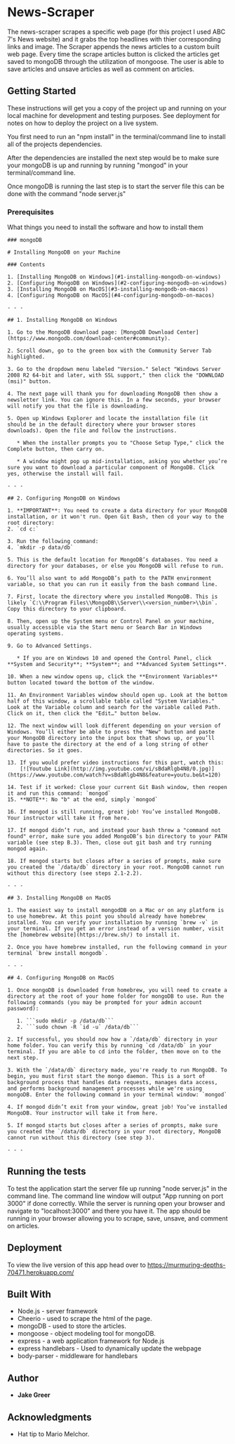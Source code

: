 # News-Scraper

The news-scraper scrapes a specific web page (for this project I used ABC 7's News website) and it grabs the top headlines with thier corresponding links and image. The Scraper appends the news articles to a custom built web page. Every time the scrape articles button is clicked the articles get saved to mongoDB through the utilization of mongoose. The user is able to save articles and unsave articles as well as comment on articles.

## Getting Started

These instructions will get you a copy of the project up and running on your local machine for development and testing purposes. See deployment for notes on how to deploy the project on a live system.

You first need to run an "npm install" in the terminal/command line to install all of the projects dependencies.

After the dependencies are installed the next step would be to make sure your mongoDB is up and running by running "mongod" in your terminal/command line.

Once mongoDB is running the last step is to start the server file this can be done with the command "node server.js"

### Prerequisites

What things you need to install the software and how to install them

```
### mongoDB 

# Installing MongoDB on your Machine

### Contents

1. [Installing MongoDB on Windows](#1-installing-mongodb-on-windows)
2. [Configuring MongoDB on Windows](#2-configuring-mongodb-on-windows)
3. [Installing MongoDB on MacOS](#3-installing-mongodb-on-macos)
4. [Configuring MongoDB on MacOS](#4-configuring-mongodb-on-macos)

- - -

## 1. Installing MongoDB on Windows

1. Go to the MongoDB download page: [MongoDB Download Center](https://www.mongodb.com/download-center#community).

2. Scroll down, go to the green box with the Community Server Tab highlighted.

3. Go to the dropdown menu labeled "Version." Select "Windows Server 2008 R2 64-bit and later, with SSL support," then click the "DOWNLOAD (msi)" button.

4. The next page will thank you for downloading MongoDB then show a newsletter link. You can ignore this. In a few seconds, your browser will notify you that the file is downloading.

5. Open up Windows Explorer and locate the installation file (it should be in the default directory where your browser stores downloads). Open the file and follow the instructions. 

   * When the installer prompts you to "Choose Setup Type," click the Complete button, then carry on.

   * A window might pop up mid-installation, asking you whether you’re sure you want to download a particular component of MongoDB. Click yes, otherwise the install will fail.

- - -

## 2. Configuring MongoDB on Windows

1. **IMPORTANT**: You need to create a data directory for your MongoDB installation, or it won't run. Open Git Bash, then cd your way to the root directory: 
2. `cd c:`

3. Run the following command: 
4. `mkdir -p data/db`

5. This is the default location for MongoDB’s databases. You need a directory for your databases, or else you MongoDB will refuse to run.

6. You’ll also want to add MongoDB’s path to the PATH environment variable, so that you can run it easily from the bash command line. 

7. First, locate the directory where you installed MongoDB. This is likely `C:\\Program Files\\MongoDB\\Server\\<version_number>\\bin`. Copy this directory to your clipboard.

8. Then, open up the System menu or Control Panel on your machine, usually accessible via the Start menu or Search Bar in Windows operating systems.

9. Go to Advanced Settings.

   * If you are on Windows 10 and opened the Control Panel, click **System and Security**; **System**; and **Advanced System Settings**.

10. When a new window opens up, click the **Environment Variables** button located toward the bottom of the window.

11. An Environment Variables window should open up. Look at the bottom half of this window, a scrollable table called "System Variables." Look at the Variable column and search for the variable called Path. Click on it, then click the "Edit…" button below. 

12. The next window will look different depending on your version of Windows. You’ll either be able to press the "New" button and paste your MongoDB directory into the input box that shows up, or you’ll have to paste the directory at the end of a long string of other directories. So it goes.

13. If you would prefer video instructions for this part, watch this:
    [![Youtube Link](http://img.youtube.com/vi/sBdaRlgb4N8/0.jpg)](https://www.youtube.com/watch?v=sBdaRlgb4N8&feature=youtu.be&t=120)

14. Test if it worked: Close your current Git Bash window, then reopen it and run this command: `mongod`
15. **NOTE**: No "b" at the end, simply `mongod`

16. If mongod is still running, great job! You’ve installed MongoDB. Your instructor will take it from here.

17. If mongod didn’t run, and instead your bash threw a "command not found" error, make sure you added MongoDB’s bin directory to your PATH variable (see step B.3). Then, close out git bash and try running mongod again. 

18. If mongod starts but closes after a series of prompts, make sure you created the `/data/db` directory in your root. MongoDB cannot run without this directory (see steps 2.1-2.2).

- - -

## 3. Installing MongoDB on MacOS

1. The easiest way to install mongodDB on a Mac or on any platform is to use homebrew. At this point you should already have homebrew installed. You can verify your installation by running `brew -v` in your terminal. If you get an error instead of a version number, visit the [homebrew website](https://brew.sh/) to install it.

2. Once you have homebrew installed, run the following command in your terminal `brew install mongodb`.

- - -

## 4. Configuring MongoDB on MacOS

1. Once mongoDB is downloaded from homebrew, you will need to create a directory at the root of your home folder for mongoDB to use. Run the following commands (you may be prompted for your admin account password):

   1. ```sudo mkdir -p /data/db```
   2. ```sudo chown -R `id -u` /data/db```

2. If successful, you should now how a `/data/db` directory in your home folder. You can verify this by running `cd /data/db` in your terminal. If you are able to cd into the folder, then move on to the next step.

3. With the `/data/db` directory made, you're ready to run MongoDB. To begin, you must first start the mongo daemon. This is a sort of background process that handles data requests, manages data access, and performs background management processes while we're using mongoDB. Enter the following command in your terminal window: `mongod`

4. If mongod didn’t exit from your window, great job! You’ve installed MongoDB. Your instructor will take it from here.

5. If mongod starts but closes after a series of prompts, make sure you created the `/data/db` directory in your root directory, MongoDB cannot run without this directory (see step 3).

- - -
```


## Running the tests

To test the application start the server file up running "node server.js" in the command line. The command line window will output "App running on port 3000" if done correctly. While the server is running open your browser and navigate to "localhost:3000" and there you have it. The app should be running in your browser allowing you to scrape, save, unsave, and comment on articles.


## Deployment

To view the live version of this app head over to https://murmuring-depths-70471.herokuapp.com/

## Built With

* Node.js - server framework
* Cheerio - used to scrape the html of the page.
* mongoDB - used to store the articles.
* mongoose - object modeling tool for mongoDB.
* express - a web application framework for Node.js
* express handlebars - Used to dynamically update the webpage
* body-parser - middleware for handlebars


## Author

* **Jake Greer** 


## Acknowledgments

* Hat tip to Mario Melchor.
